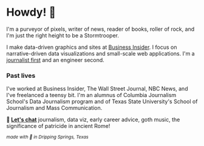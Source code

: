 # Howdy! 🤠
I'm a purveyor of pixels, writer of news, reader of books, roller of rock, and I'm just the right height to be a Stormtrooper.

I make data-driven graphics and sites at [Business Insider](https://www.businessinsider.com/category/sawyer-click). I focus on narrative-driven data visualizations and small-scale web applications. I'm a [journalist first](https://medium.com/@matthew_daniels/the-journalist-engineer-c9c1a72b993f) and an engineer second.

### Past lives

I've worked at Business Insider, The Wall Street Journal, NBC News, and I've freelanced a teensy bit. I'm an alumnus of Columbia Journalism School's Data Journalism program and of Texas State University's School of Journalism and Mass Communication.

**📮 [Let's chat](mailto:sawyer@hey.com)** journalism, data viz, early career advice, goth music, the significance of patricide in ancient Rome!

<sub>*made with 🖤 in Dripping Springs, Texas*</sub>
